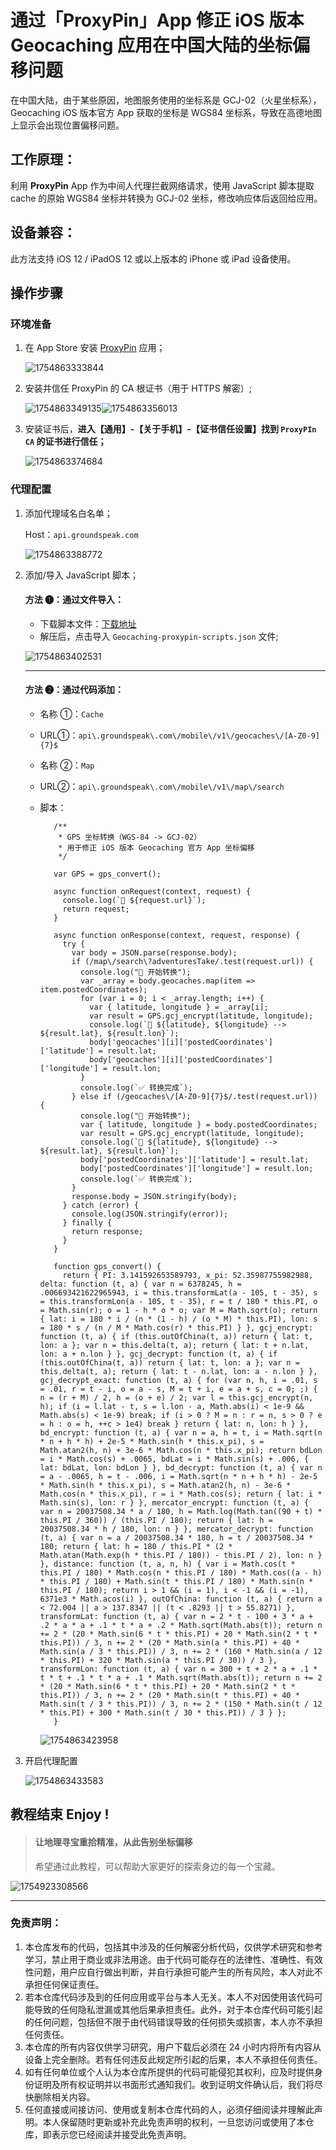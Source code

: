 # 通过「ProxyPin」App 修正 iOS 版本 Geocaching 应用在中国大陆的坐标偏移问题

在中国大陆，由于某些原因，地图服务使用的坐标系是 GCJ-02（火星坐标系），Geocaching iOS 版本官方 App 获取的坐标是 WGS84 坐标系，导致在高德地图上显示会出现位置偏移问题。

## 工作原理：

利用 **ProxyPin** App 作为中间人代理拦截网络请求，使用 JavaScript 脚本提取 cache 的原始 WGS84 坐标并转换为 GCJ-02 坐标，修改响应体后返回给应用。

## 设备兼容：

此方法支持 iOS 12 / iPadOS 12 或以上版本的 iPhone 或 iPad 设备使用。

## 操作步骤

### 环境准备

1. 在 App Store 安装 [ProxyPin](https://apps.apple.com/app/id6450932949) 应用；

   ![1754863333844](images/01.png)

2. 安装并信任 ProxyPin 的 CA 根证书（用于 HTTPS 解密）;

   ![1754863349135](images/02.png)![1754863356013](images/03.png)

3. 安装证书后，**进入【通用】-【关于手机】-【证书信任设置】找到 `ProxyPIn CA` 的证书进行信任；**

   ![1754863374684](images/04.png)

### 代理配置

1. 添加代理域名白名单；

   Host：`api.groundspeak.com`

   ![1754863388772](images/05.png)

2. 添加/导入 JavaScript 脚本；

   #### 方法 ➊：通过文件导入：

   - 下载脚本文件：[下载地址](https://wwbz.lanzouw.com/i3C0h338j0la)
   - 解压后，点击导入 `Geocaching-proxypin-scripts.json` 文件;

   ![1754863402531](images/06.png)

   ***

   #### 方法 ➋：通过代码添加：

   - 名称 ①：`Cache`
   - URL①：`api\.groundspeak\.com\/mobile\/v1\/geocaches\/[A-Z0-9]{7}$`
   - 名称 ②：`Map`
   - URL②：`api\.groundspeak\.com\/mobile\/v1\/map\/search`
   - 脚本：

            /**
             * GPS 坐标转换（WGS-84 -> GCJ-02）
             * 用于修正 iOS 版本 Geocaching 官方 App 坐标偏移
             */

            var GPS = gps_convert();

            async function onRequest(context, request) {
              console.log(`🎯 ${request.url}`);
              return request;
            }

            async function onResponse(context, request, response) {
              try {
                var body = JSON.parse(response.body);
                if (/map\/search\?adventuresTake/.test(request.url)) {
                  console.log("🔁 开始转换");
                  var _array = body.geocaches.map(item => item.postedCoordinates);
                  for (var i = 0; i < _array.length; i++) {
                    var { latitude, longitude } = _array[i];
                    var result = GPS.gcj_encrypt(latitude, longitude);
                    console.log(`🔁 ${latitude}, ${longitude} --> ${result.lat}, ${result.lon}`);
                    body['geocaches'][i]['postedCoordinates']['latitude'] = result.lat;
                    body['geocaches'][i]['postedCoordinates']['longitude'] = result.lon;
                  }
                  console.log(`✅ 转换完成`);
                } else if (/geocaches\/[A-Z0-9]{7}$/.test(request.url)) {
                  console.log("🔁 开始转换");
                  var { latitude, longitude } = body.postedCoordinates;
                  var result = GPS.gcj_encrypt(latitude, longitude);
                  console.log(`🔁 ${latitude}, ${longitude} --> ${result.lat}, ${result.lon}`);
                  body['postedCoordinates']['latitude'] = result.lat;
                  body['postedCoordinates']['longitude'] = result.lon;
                  console.log(`✅ 转换完成`);
                }
                response.body = JSON.stringify(body);
              } catch (error) {
                console.log(JSON.stringify(error));
              } finally {
                return response;
              }
            }

            function gps_convert() {
              return { PI: 3.141592653589793, x_pi: 52.35987755982988, delta: function (t, a) { var n = 6378245, h = .006693421622965943, i = this.transformLat(a - 105, t - 35), s = this.transformLon(a - 105, t - 35), r = t / 180 * this.PI, o = Math.sin(r); o = 1 - h * o * o; var M = Math.sqrt(o); return { lat: i = 180 * i / (n * (1 - h) / (o * M) * this.PI), lon: s = 180 * s / (n / M * Math.cos(r) * this.PI) } }, gcj_encrypt: function (t, a) { if (this.outOfChina(t, a)) return { lat: t, lon: a }; var n = this.delta(t, a); return { lat: t + n.lat, lon: a + n.lon } }, gcj_decrypt: function (t, a) { if (this.outOfChina(t, a)) return { lat: t, lon: a }; var n = this.delta(t, a); return { lat: t - n.lat, lon: a - n.lon } }, gcj_decrypt_exact: function (t, a) { for (var n, h, i = .01, s = .01, r = t - i, o = a - s, M = t + i, e = a + s, c = 0; ;) { n = (r + M) / 2, h = (o + e) / 2; var l = this.gcj_encrypt(n, h); if (i = l.lat - t, s = l.lon - a, Math.abs(i) < 1e-9 && Math.abs(s) < 1e-9) break; if (i > 0 ? M = n : r = n, s > 0 ? e = h : o = h, ++c > 1e4) break } return { lat: n, lon: h } }, bd_encrypt: function (t, a) { var n = a, h = t, i = Math.sqrt(n * n + h * h) + 2e-5 * Math.sin(h * this.x_pi), s = Math.atan2(h, n) + 3e-6 * Math.cos(n * this.x_pi); return bdLon = i * Math.cos(s) + .0065, bdLat = i * Math.sin(s) + .006, { lat: bdLat, lon: bdLon } }, bd_decrypt: function (t, a) { var n = a - .0065, h = t - .006, i = Math.sqrt(n * n + h * h) - 2e-5 * Math.sin(h * this.x_pi), s = Math.atan2(h, n) - 3e-6 * Math.cos(n * this.x_pi), r = i * Math.cos(s); return { lat: i * Math.sin(s), lon: r } }, mercator_encrypt: function (t, a) { var n = 20037508.34 * a / 180, h = Math.log(Math.tan((90 + t) * this.PI / 360)) / (this.PI / 180); return { lat: h = 20037508.34 * h / 180, lon: n } }, mercator_decrypt: function (t, a) { var n = a / 20037508.34 * 180, h = t / 20037508.34 * 180; return { lat: h = 180 / this.PI * (2 * Math.atan(Math.exp(h * this.PI / 180)) - this.PI / 2), lon: n } }, distance: function (t, a, n, h) { var i = Math.cos(t * this.PI / 180) * Math.cos(n * this.PI / 180) * Math.cos((a - h) * this.PI / 180) + Math.sin(t * this.PI / 180) * Math.sin(n * this.PI / 180); return i > 1 && (i = 1), i < -1 && (i = -1), 6371e3 * Math.acos(i) }, outOfChina: function (t, a) { return a < 72.004 || a > 137.8347 || (t < .8293 || t > 55.8271) }, transformLat: function (t, a) { var n = 2 * t - 100 + 3 * a + .2 * a * a + .1 * t * a + .2 * Math.sqrt(Math.abs(t)); return n += 2 * (20 * Math.sin(6 * t * this.PI) + 20 * Math.sin(2 * t * this.PI)) / 3, n += 2 * (20 * Math.sin(a * this.PI) + 40 * Math.sin(a / 3 * this.PI)) / 3, n += 2 * (160 * Math.sin(a / 12 * this.PI) + 320 * Math.sin(a * this.PI / 30)) / 3 }, transformLon: function (t, a) { var n = 300 + t + 2 * a + .1 * t * t + .1 * t * a + .1 * Math.sqrt(Math.abs(t)); return n += 2 * (20 * Math.sin(6 * t * this.PI) + 20 * Math.sin(2 * t * this.PI)) / 3, n += 2 * (20 * Math.sin(t * this.PI) + 40 * Math.sin(t / 3 * this.PI)) / 3, n += 2 * (150 * Math.sin(t / 12 * this.PI) + 300 * Math.sin(t / 30 * this.PI)) / 3 } };
            }
     ![1754863423958](images/07.png)
3. 开启代理配置

     ![1754863433583](images/08.png)

## 教程结束 Enjoy !

> #### 让地理寻宝重拾精准，从此告别坐标偏移
>
> 希望通过此教程，可以帮助大家更好的探索身边的每一个宝藏。

![1754923308566](images/09.png)

---

### 免责声明：

1. 本仓库发布的代码，包括其中涉及的任何解密分析代码，仅供学术研究和参考学习，禁止用于商业或非法用途。由于代码可能存在的法律性、准确性、有效性问题，用户应自行做出判断，并自行承担可能产生的所有风险，本人对此不承担任何保证责任。
2. 若本仓库代码涉及到的任何应用或平台与本人无关。本人不对因使用该代码可能导致的任何隐私泄漏或其他后果承担责任。此外，对于本仓库代码可能引起的任何问题，包括但不限于由代码错误导致的任何损失或损害，本人亦不承担任何责任。
3. 本仓库的所有内容仅供学习研究，用户下载后必须在 24 小时内将所有内容从设备上完全删除。若有任何违反此规定所引起的后果，本人不承担任何责任。
4. 如有任何单位或个人认为本仓库所提供的代码可能侵犯其权利，应及时提供身份证明及所有权证明并以书面形式通知我们。收到证明文件确认后，我们将尽快删除相关内容。
5. 任何直接或间接访问、使用或复制本仓库代码的人，必须仔细阅读并理解此声明。本人保留随时更新或补充此免责声明的权利，一旦您访问或使用了本仓库，即表示您已经阅读并接受此免责声明。
